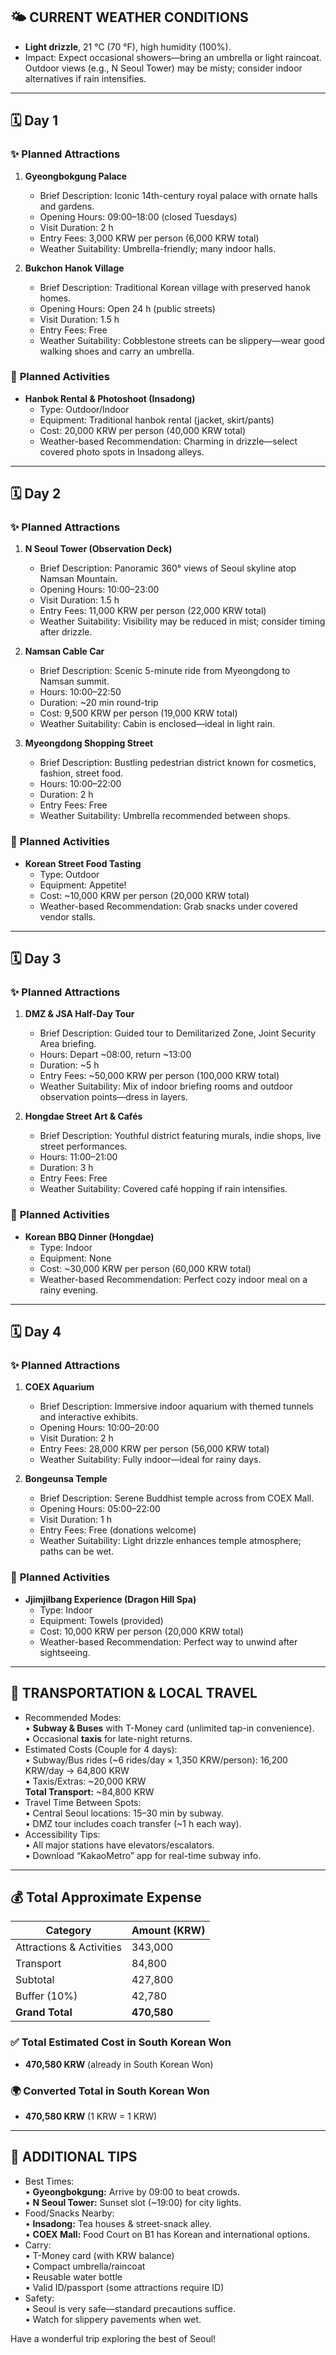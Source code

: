 ## 🌤️ CURRENT WEATHER CONDITIONS
- **Light drizzle**, 21 °C (70 °F), high humidity (100%).  
- Impact: Expect occasional showers—bring an umbrella or light raincoat. Outdoor views (e.g., N Seoul Tower) may be misty; consider indoor alternatives if rain intensifies.

----

## 🗓️ Day 1

### ✨ **Planned Attractions**
1. **Gyeongbokgung Palace**  
   - Brief Description: Iconic 14th-century royal palace with ornate halls and gardens.  
   - Opening Hours: 09:00–18:00 (closed Tuesdays)  
   - Visit Duration: 2 h  
   - Entry Fees: 3,000 KRW per person (6,000 KRW total)  
   - Weather Suitability: Umbrella-friendly; many indoor halls.

2. **Bukchon Hanok Village**  
   - Brief Description: Traditional Korean village with preserved hanok homes.  
   - Opening Hours: Open 24 h (public streets)  
   - Visit Duration: 1.5 h  
   - Entry Fees: Free  
   - Weather Suitability: Cobblestone streets can be slippery—wear good walking shoes and carry an umbrella.

### 🎯 **Planned Activities**
- **Hanbok Rental & Photoshoot (Insadong)**  
  - Type: Outdoor/Indoor  
  - Equipment: Traditional hanbok rental (jacket, skirt/pants)  
  - Cost: 20,000 KRW per person (40,000 KRW total)  
  - Weather-based Recommendation: Charming in drizzle—select covered photo spots in Insadong alleys.

---

## 🗓️ Day 2

### ✨ **Planned Attractions**
1. **N Seoul Tower (Observation Deck)**  
   - Brief Description: Panoramic 360° views of Seoul skyline atop Namsan Mountain.  
   - Opening Hours: 10:00–23:00  
   - Visit Duration: 1.5 h  
   - Entry Fees: 11,000 KRW per person (22,000 KRW total)  
   - Weather Suitability: Visibility may be reduced in mist; consider timing after drizzle.

2. **Namsan Cable Car**  
   - Brief Description: Scenic 5-minute ride from Myeongdong to Namsan summit.  
   - Hours: 10:00–22:50  
   - Duration: ~20 min round-trip  
   - Cost: 9,500 KRW per person (19,000 KRW total)  
   - Weather Suitability: Cabin is enclosed—ideal in light rain.

3. **Myeongdong Shopping Street**  
   - Brief Description: Bustling pedestrian district known for cosmetics, fashion, street food.  
   - Hours: 10:00–22:00  
   - Duration: 2 h  
   - Entry Fees: Free  
   - Weather Suitability: Umbrella recommended between shops.

### 🎯 **Planned Activities**
- **Korean Street Food Tasting**  
  - Type: Outdoor  
  - Equipment: Appetite!  
  - Cost: ~10,000 KRW per person (20,000 KRW total)  
  - Weather-based Recommendation: Grab snacks under covered vendor stalls.

---

## 🗓️ Day 3

### ✨ **Planned Attractions**
1. **DMZ & JSA Half-Day Tour**  
   - Brief Description: Guided tour to Demilitarized Zone, Joint Security Area briefing.  
   - Hours: Depart ~08:00, return ~13:00  
   - Duration: ~5 h  
   - Entry Fees: ~50,000 KRW per person (100,000 KRW total)  
   - Weather Suitability: Mix of indoor briefing rooms and outdoor observation points—dress in layers.

2. **Hongdae Street Art & Cafés**  
   - Brief Description: Youthful district featuring murals, indie shops, live street performances.  
   - Hours: 11:00–21:00  
   - Duration: 3 h  
   - Entry Fees: Free  
   - Weather Suitability: Covered café hopping if rain intensifies.

### 🎯 **Planned Activities**
- **Korean BBQ Dinner (Hongdae)**  
  - Type: Indoor  
  - Equipment: None  
  - Cost: ~30,000 KRW per person (60,000 KRW total)  
  - Weather-based Recommendation: Perfect cozy indoor meal on a rainy evening.

---

## 🗓️ Day 4

### ✨ **Planned Attractions**
1. **COEX Aquarium**  
   - Brief Description: Immersive indoor aquarium with themed tunnels and interactive exhibits.  
   - Opening Hours: 10:00–20:00  
   - Visit Duration: 2 h  
   - Entry Fees: 28,000 KRW per person (56,000 KRW total)  
   - Weather Suitability: Fully indoor—ideal for rainy days.

2. **Bongeunsa Temple**  
   - Brief Description: Serene Buddhist temple across from COEX Mall.  
   - Opening Hours: 05:00–22:00  
   - Visit Duration: 1 h  
   - Entry Fees: Free (donations welcome)  
   - Weather Suitability: Light drizzle enhances temple atmosphere; paths can be wet.

### 🎯 **Planned Activities**
- **Jjimjilbang Experience (Dragon Hill Spa)**  
  - Type: Indoor  
  - Equipment: Towels (provided)  
  - Cost: 10,000 KRW per person (20,000 KRW total)  
  - Weather-based Recommendation: Perfect way to unwind after sightseeing.

---

## 🚗 TRANSPORTATION & LOCAL TRAVEL
- Recommended Modes:  
  • **Subway & Buses** with T-Money card (unlimited tap-in convenience).  
  • Occasional **taxis** for late-night returns.  
- Estimated Costs (Couple for 4 days):  
  • Subway/Bus rides (~6 rides/day × 1,350 KRW/person): 16,200 KRW/day → 64,800 KRW  
  • Taxis/Extras: ~20,000 KRW  
  **Total Transport:** ~84,800 KRW
- Travel Time Between Spots:  
  • Central Seoul locations: 15–30 min by subway.  
  • DMZ tour includes coach transfer (~1 h each way).
- Accessibility Tips:  
  • All major stations have elevators/escalators.  
  • Download “KakaoMetro” app for real-time subway info.

---

## 💰 Total Approximate Expense

Category                      | Amount (KRW)
----------------------------- | ------------
Attractions & Activities      | 343,000
Transport                     | 84,800
Subtotal                      | 427,800
Buffer (10%)                  | 42,780
**Grand Total**               | **470,580**

### ✅ Total Estimated Cost in South Korean Won
- **470,580 KRW** (already in South Korean Won)

### 🌍 Converted Total in South Korean Won 
- **470,580 KRW** (1 KRW = 1 KRW)

---

## 🎒 ADDITIONAL TIPS
- Best Times:  
  • **Gyeongbokgung:** Arrive by 09:00 to beat crowds.  
  • **N Seoul Tower:** Sunset slot (~19:00) for city lights.
- Food/Snacks Nearby:  
  • **Insadong:** Tea houses & street-snack alley.  
  • **COEX Mall:** Food Court on B1 has Korean and international options.
- Carry:  
  • T-Money card (with KRW balance)  
  • Compact umbrella/raincoat  
  • Reusable water bottle  
  • Valid ID/passport (some attractions require ID)
- Safety:  
  • Seoul is very safe—standard precautions suffice.  
  • Watch for slippery pavements when wet.  

Have a wonderful trip exploring the best of Seoul!